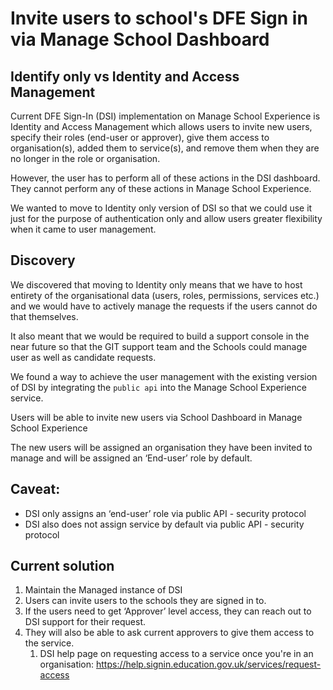 # Invite users to school's DFE Sign in via Manage School Dashboard

## Identify only vs Identity and Access Management

Current DFE Sign-In (DSI) implementation on Manage School Experience is Identity and
Access Management which allows users to invite new users, specify their roles (end-user
or approver), give them access to organisation(s), added them to service(s), and remove
them when they are no longer in the role or organisation.

However, the user has to perform all of these actions in the DSI dashboard. They cannot
perform any of these actions in Manage School Experience.

We wanted to move to Identity only version of DSI so that we could use it just for the
purpose of authentication only and allow users greater flexibility when it came to user
management.

## Discovery

We discovered that moving to Identity only means that we have to host entirety of the
organisational data (users, roles, permissions, services etc.) and we would have to actively
manage the requests if the users cannot do that themselves.

It also meant that we would be required to build a support console in the near future so that
the GIT support team and the Schools could manage user as well as candidate requests.

We found a way to achieve the user management with the existing version of DSI by integrating
the `public api` into the Manage School Experience service.

Users will be able to invite new users via School Dashboard in Manage School Experience

The new users will be assigned an organisation they have been invited to manage and will be
assigned an ‘End-user’ role by default.

## Caveat:

- DSI only assigns an ‘end-user’ role via public API - security protocol
- DSI also does not assign service by default via public API - security protocol

## Current solution

1. Maintain the Managed instance of DSI
2. Users can invite users to the schools they are signed in to.
3. If the users need to get ‘Approver’ level access, they can reach out to DSI support
   for their request.
4. They will also be able to ask current approvers to give them access to the service.
   1. DSI help page on requesting access to a service once you're in an organisation:
      https://help.signin.education.gov.uk/services/request-access
